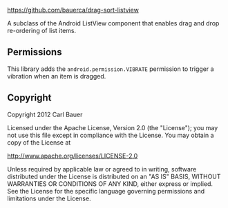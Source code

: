 https://github.com/bauerca/drag-sort-listview

A subclass of the Android ListView component that enables drag
and drop re-ordering of list items.

## Permissions

This library adds the `android.permission.VIBRATE` permission to trigger a vibration when an item is dragged.

## Copyright

Copyright 2012 Carl Bauer

Licensed under the Apache License, Version 2.0 (the "License");
you may not use this file except in compliance with the License.
You may obtain a copy of the License at

   http://www.apache.org/licenses/LICENSE-2.0

Unless required by applicable law or agreed to in writing, software
distributed under the License is distributed on an "AS IS" BASIS,
WITHOUT WARRANTIES OR CONDITIONS OF ANY KIND, either express or implied.
See the License for the specific language governing permissions and
limitations under the License.